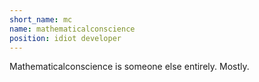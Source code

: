 ```yaml
---
short_name: mc
name: mathematicalconscience
position: idiot developer
---
```


Mathematicalconscience is someone else entirely. Mostly.

